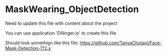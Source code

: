 # MaskWearing_ObjectDetection
Need to update this file with content about the project

You can use application 'Dillinger.io' to create this file

Should look somethign like this file: https://github.com/TanyaChutani/Face-Mask-Detection-Tf2.x
